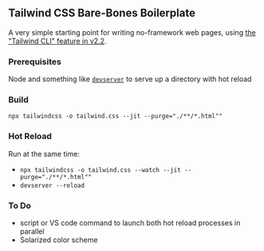 ## Tailwind CSS Bare-Bones Boilerplate 

A very simple starting point for writing no-framework web pages, using [the "Tailwind CLI" feature in v2.2](https://blog.tailwindcss.com/tailwindcss-2-2).

### Prerequisites

Node and something like [`devserver`](https://github.com/kettle11/devserver) to serve up a directory with hot reload

### Build

`npx tailwindcss -o tailwind.css --jit --purge="./**/*.html""`

### Hot Reload

Run at the same time:

- `npx tailwindcss -o tailwind.css --watch --jit --purge="./**/*.html""`
- `devserver --reload`

### To Do

- script or VS code command to launch both hot reload processes in parallel
- Solarized color scheme